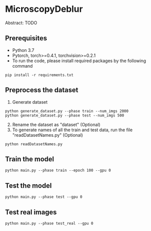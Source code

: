 # MicroscopyDeblur
Abstract: TODO

## Prerequisites
- Python 3.7
- Pytorch, torch>=0.4.1, torchvision>=0.2.1
- To run the code, please install required packages by the following command
```
pip install -r requirements.txt
```

## Preprocess the dataset
1. Generate dataset
```
python generate_dataset.py --phase train --num_imgs 2000
python generate_dataset.py --phase test --num_imgs 500
```
2. Rename the dataset as "dataset" (Optional)
3. To generate names of all the train and test data, run the file "readDatasetNames.py" (Optional)
```
python readDatasetNames.py
```

## Train the model
```
python main.py --phase train --epoch 100 --gpu 0
```

## Test the model
```
python main.py --phase test --gpu 0
```

## Test real images
```
python main.py --phase test_real --gpu 0
```